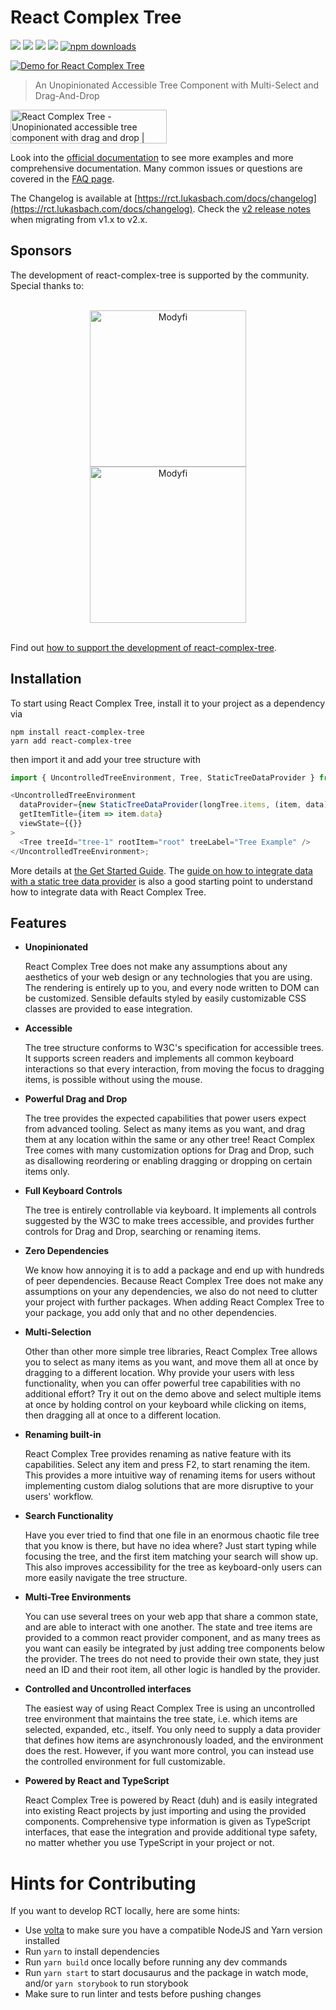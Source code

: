 # React Complex Tree

![](https://badgen.net/npm/v/react-complex-tree)
![](https://badgen.net/npm/types/react-complex-tree)
[![](https://badgen.net/bundlephobia/dependency-count/react-complex-tree)](https://bundlephobia.com/package/react-complex-tree)
[![](https://badgen.net/bundlephobia/minzip/react-complex-tree)](https://bundlephobia.com/package/react-complex-tree)
[![npm downloads](https://badgen.net/npm/dt/react-complex-tree)](https://www.npmjs.com/package/react-complex-tree)

[![Demo for React Complex Tree](https://raw.githubusercontent.com/lukasbach/react-complex-tree/main/demo.gif)](https://rct.lukasbach.com/docs/getstarted)

> An Unopinionated Accessible Tree Component with Multi-Select and Drag-And-Drop

<a href="https://www.producthunt.com/posts/react-complex-tree?utm_source=badge-featured&utm_medium=badge&utm_souce=badge-react-complex-tree" target="_blank"><img src="https://api.producthunt.com/widgets/embed-image/v1/featured.svg?post_id=303494&theme=light" alt="React Complex Tree - Unopinionated accessible tree component with drag and drop | Product Hunt" width="250" height="54" /></a>

Look into the [official documentation](https://rct.lukasbach.com/) to see more examples
and more comprehensive documentation. Many common issues or questions are covered in the [FAQ page](https://rct.lukasbach.com/docs/faq).

The Changelog is available at [https://rct.lukasbach.com/docs/changelog](https://rct.lukasbach.com/docs/changelog).
Check the [v2 release notes](https://rct.lukasbach.com/docs/changelog/#200---12052022) when migrating from v1.x to v2.x.

## Sponsors

The development of react-complex-tree is supported by the community. Special thanks to:

<br />
<div align="center">
  <a href="https://modyfi.com#gh-light-mode-only">
    <div>
      <img src="https://lukasbach.com/thanks/modyfi-brand-logo-black.svg#gh-light-mode-only" width="250" alt="Modyfi" />
    </div>
  </a>
  <a href="https://modyfi.com#gh-dark-mode-only">
    <div>
      <img src="https://lukasbach.com/thanks/modyfi-brand-logo.svg#gh-dark-mode-only" width="250" alt="Modyfi" />
    </div>
  </a>
</div>
<br />

Find out [how to support the development of react-complex-tree](https://github.com/sponsors/lukasbach).

## Installation

To start using React Complex Tree, install it to your project as a dependency via

```
npm install react-complex-tree
yarn add react-complex-tree
```

then import it and add your tree structure with

```typescript jsx
import { UncontrolledTreeEnvironment, Tree, StaticTreeDataProvider } from 'react-complex-tree';

<UncontrolledTreeEnvironment
  dataProvider={new StaticTreeDataProvider(longTree.items, (item, data) => ({ ...item, data }))}
  getItemTitle={item => item.data}
  viewState={{}}
>
  <Tree treeId="tree-1" rootItem="root" treeLabel="Tree Example" />
</UncontrolledTreeEnvironment>;
```

More details at [the Get Started Guide](https://rct.lukasbach.com/docs/getstarted). The [guide on how to integrate
data with a static tree data provider](https://rct.lukasbach.com/docs/guides/static-data-provider) is also
a good starting point to understand how to integrate data with React Complex Tree.

## Features

- **Unopinionated**

  React Complex Tree does not make any assumptions about any aesthetics of your web design or any technologies that you are using. The rendering is entirely up to you, and every node written to DOM can be customized. Sensible defaults styled by easily customizable CSS classes are provided to ease integration.

- **Accessible**

  The tree structure conforms to W3C's specification for accessible trees. It supports screen readers and implements all common keyboard interactions so that every interaction, from moving the focus to dragging items, is possible without using the mouse.

- **Powerful Drag and Drop**

  The tree provides the expected capabilities that power users expect from advanced tooling. Select as many items as you want, and drag them at any location within the same or any other tree! React Complex Tree comes with many customization options for Drag and Drop, such as disallowing reordering or enabling dragging or dropping on certain items only.

- **Full Keyboard Controls**

  The tree is entirely controllable via keyboard. It implements all controls suggested by the W3C to make trees accessible, and provides further controls for Drag and Drop, searching or renaming items.

- **Zero Dependencies**

  We know how annoying it is to add a package and end up with hundreds of peer dependencies. Because React Complex Tree does not make any assumptions on your any dependencies, we also do not need to clutter your project with further packages. When adding React Complex Tree to your package, you add only that and no other dependencies.

- **Multi-Selection**

  Other than other more simple tree libraries, React Complex Tree allows you to select as many items as you want, and move them all at once by dragging to a different location. Why provide your users with less functionality, when you can offer powerful tree capabilities with no additional effort? Try it out on the demo above and select multiple items at once by holding control on your keyboard while clicking on items, then dragging all at once to a different location.

- **Renaming built-in**

  React Complex Tree provides renaming as native feature with its capabilities. Select any item and press F2, to start renaming the item. This provides a more intuitive way of renaming items for users without implementing custom dialog solutions that are more disruptive to your users' workflow.

- **Search Functionality**

  Have you ever tried to find that one file in an enormous chaotic file tree that you know is there, but have no idea where? Just start typing while focusing the tree, and the first item matching your search will show up. This also improves accessibility for the tree as keyboard-only users can more easily navigate the tree structure.

- **Multi-Tree Environments**

  You can use several trees on your web app that share a common state, and are able to interact with one another. The state and tree items are provided to a common react provider component, and as many trees as you want can easily be integrated by just adding tree components below the provider. The trees do not need to provide their own state, they just need an ID and their root item, all other logic is handled by the provider.

- **Controlled and Uncontrolled interfaces**

  The easiest way of using React Complex Tree is using an uncontrolled tree environment that maintains the tree state, i.e. which items are selected, expanded, etc., itself. You only need to supply a data provider that defines how items are asynchronously loaded, and the environment does the rest. However, if you want more control, you can instead use the controlled environment for full customizable.

- **Powered by React and TypeScript**

  React Complex Tree is powered by React (duh) and is easily integrated into existing React projects by just importing and using the provided components. Comprehensive type information is given as TypeScript interfaces, that ease the integration and provide additional type safety, no matter whether you use TypeScript in your project or not.


# Hints for Contributing

If you want to develop RCT locally, here are some hints:

- Use [volta](https://volta.sh) to make sure you have a compatible NodeJS and Yarn version installed
- Run `yarn` to install dependencies
- Run `yarn build` once locally before running any dev commands
- Run `yarn start` to start docusaurus and the package in watch mode, and/or `yarn storybook` to run storybook
- Make sure to run linter and tests before pushing changes
